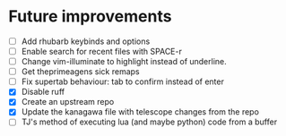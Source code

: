 # Future improvements

- [ ] Add rhubarb keybinds and options
- [ ] Enable search for recent files with SPACE-r
- [ ] Change vim-illuminate to highlight instead of underline.
- [ ] Get theprimeagens sick remaps
- [ ] Fix supertab behaviour: tab to confirm instead of enter
- [x] Disable ruff
- [x] Create an upstream repo
- [x] Update the kanagawa file with telescope changes from the repo
- [ ] TJ's method of executing lua (and maybe python) code from a buffer
